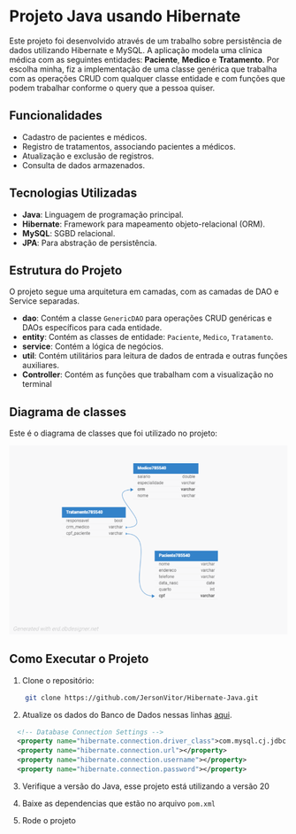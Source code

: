 # Projeto Java usando Hibernate

Este projeto foi desenvolvido através de um trabalho sobre persistência de dados utilizando Hibernate e MySQL. 
A aplicação modela uma clínica médica com as seguintes entidades: **Paciente**, **Medico** e **Tratamento**. 
Por escolha minha, fiz a implementação de uma classe genérica que trabalha com as operações CRUD com qualquer classe entidade e
com funções que podem trabalhar conforme o query que a pessoa quiser.


## Funcionalidades
- Cadastro de pacientes e médicos.
- Registro de tratamentos, associando pacientes a médicos.
- Atualização e exclusão de registros.
- Consulta de dados armazenados.

## Tecnologias Utilizadas
- **Java**: Linguagem de programação principal.
- **Hibernate**: Framework para mapeamento objeto-relacional (ORM).
- **MySQL**: SGBD relacional.
- **JPA**: Para abstração de persistência.

## Estrutura do Projeto
O projeto segue uma arquitetura em camadas, com as camadas de DAO e Service separadas.
- **dao**: Contém a classe `GenericDAO` para operações CRUD genéricas e DAOs específicos para cada entidade.
- **entity**: Contém as classes de entidade: `Paciente`, `Medico`, `Tratamento`.
- **service**: Contém a lógica de negócios.
- **util**: Contém utilitários para leitura de dados de entrada e outras funções auxiliares.
- **Controller**: Contém as funções que trabalham com a visualização no terminal

## Diagrama de classes
Este é o diagrama de classes que foi utilizado no projeto:


<img src="https://github.com/JersonVitor/HIbernate-Java/blob/master/src/main/java/com/jcg/hibernate/crud/operations/sql/1a_atividade_avaliativa_1.png" alt="Diagrama de classes contendo as entidades médico, tratamento e paciente">



## Como Executar o Projeto
1. Clone o repositório:
```bash
    git clone https://github.com/JersonVitor/Hibernate-Java.git
````
   
2. Atualize os dados do Banco de Dados nessas linhas [aqui](https://github.com/JersonVitor/HIbernate-Java/blob/master/src/main/resources/hibernate.cfg.xml#L12-L15).
  ```xml
    <!-- Database Connection Settings -->
    <property name="hibernate.connection.driver_class">com.mysql.cj.jdbc.Driver</property>
    <property name="hibernate.connection.url"></property>
    <property name="hibernate.connection.username"></property>
    <property name="hibernate.connection.password"></property>
````
3. Verifique a versão do Java, esse projeto está utilizando a versão 20
   
4. Baixe as dependencias que estão no arquivo `pom.xml`
   
5. Rode o projeto
